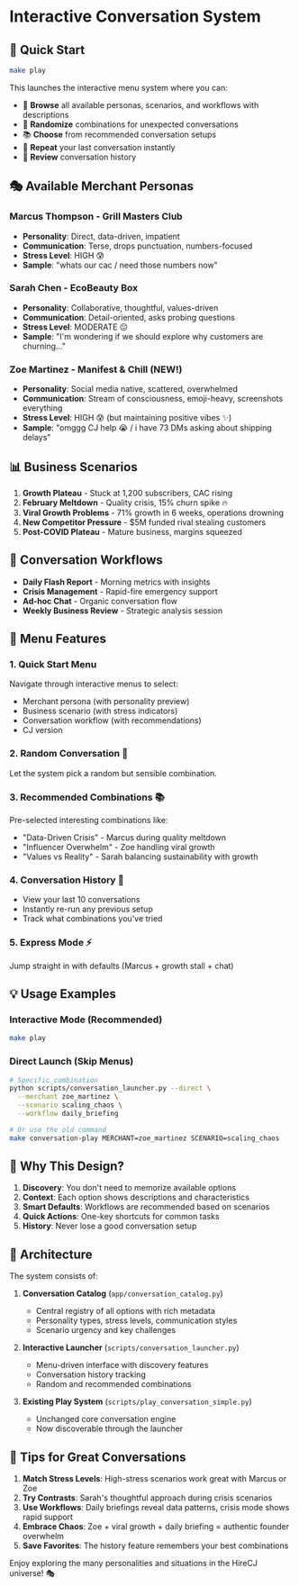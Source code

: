 # Interactive Conversation System

## 🎯 Quick Start

```bash
make play
```

This launches the interactive menu system where you can:
- 🎯 **Browse** all available personas, scenarios, and workflows with descriptions
- 🎲 **Randomize** combinations for unexpected conversations
- 📚 **Choose** from recommended conversation setups
- 🔄 **Repeat** your last conversation instantly
- 📜 **Review** conversation history

## 🎭 Available Merchant Personas

### Marcus Thompson - Grill Masters Club
- **Personality**: Direct, data-driven, impatient
- **Communication**: Terse, drops punctuation, numbers-focused
- **Stress Level**: HIGH 😰
- **Sample**: "whats our cac / need those numbers now"

### Sarah Chen - EcoBeauty Box
- **Personality**: Collaborative, thoughtful, values-driven
- **Communication**: Detail-oriented, asks probing questions
- **Stress Level**: MODERATE 😐
- **Sample**: "I'm wondering if we should explore why customers are churning..."

### Zoe Martinez - Manifest & Chill (NEW!)
- **Personality**: Social media native, scattered, overwhelmed
- **Communication**: Stream of consciousness, emoji-heavy, screenshots everything
- **Stress Level**: HIGH 😰 (but maintaining positive vibes ✨)
- **Sample**: "omggg CJ help 😭 / i have 73 DMs asking about shipping delays"

## 📊 Business Scenarios

1. **Growth Plateau** - Stuck at 1,200 subscribers, CAC rising
2. **February Meltdown** - Quality crisis, 15% churn spike 🔥
3. **Viral Growth Problems** - 71% growth in 6 weeks, operations drowning
4. **New Competitor Pressure** - $5M funded rival stealing customers
5. **Post-COVID Plateau** - Mature business, margins squeezed

## 🔄 Conversation Workflows

- **Daily Flash Report** - Morning metrics with insights
- **Crisis Management** - Rapid-fire emergency support
- **Ad-hoc Chat** - Organic conversation flow
- **Weekly Business Review** - Strategic analysis session

## 🚀 Menu Features

### 1. Quick Start Menu
Navigate through interactive menus to select:
- Merchant persona (with personality preview)
- Business scenario (with stress indicators)
- Conversation workflow (with recommendations)
- CJ version

### 2. Random Conversation 🎲
Let the system pick a random but sensible combination.

### 3. Recommended Combinations 📚
Pre-selected interesting combinations like:
- "Data-Driven Crisis" - Marcus during quality meltdown
- "Influencer Overwhelm" - Zoe handling viral growth
- "Values vs Reality" - Sarah balancing sustainability with growth

### 4. Conversation History 📜
- View your last 10 conversations
- Instantly re-run any previous setup
- Track what combinations you've tried

### 5. Express Mode ⚡
Jump straight in with defaults (Marcus + growth stall + chat)

## 💡 Usage Examples

### Interactive Mode (Recommended)
```bash
make play
```

### Direct Launch (Skip Menus)
```bash
# Specific combination
python scripts/conversation_launcher.py --direct \
  --merchant zoe_martinez \
  --scenario scaling_chaos \
  --workflow daily_briefing

# Or use the old command
make conversation-play MERCHANT=zoe_martinez SCENARIO=scaling_chaos
```

## 🎨 Why This Design?

1. **Discovery**: You don't need to memorize available options
2. **Context**: Each option shows descriptions and characteristics
3. **Smart Defaults**: Workflows are recommended based on scenarios
4. **Quick Actions**: One-key shortcuts for common tasks
5. **History**: Never lose a good conversation setup

## 🔧 Architecture

The system consists of:

1. **Conversation Catalog** (`app/conversation_catalog.py`)
   - Central registry of all options with rich metadata
   - Personality types, stress levels, communication styles
   - Scenario urgency and key challenges

2. **Interactive Launcher** (`scripts/conversation_launcher.py`)
   - Menu-driven interface with discovery features
   - Conversation history tracking
   - Random and recommended combinations

3. **Existing Play System** (`scripts/play_conversation_simple.py`)
   - Unchanged core conversation engine
   - Now discoverable through the launcher

## 🚦 Tips for Great Conversations

1. **Match Stress Levels**: High-stress scenarios work great with Marcus or Zoe
2. **Try Contrasts**: Sarah's thoughtful approach during crisis scenarios
3. **Use Workflows**: Daily briefings reveal data patterns, crisis mode shows rapid support
4. **Embrace Chaos**: Zoe + viral growth + daily briefing = authentic founder overwhelm
5. **Save Favorites**: The history feature remembers your best combinations

Enjoy exploring the many personalities and situations in the HireCJ universe! 🎭

